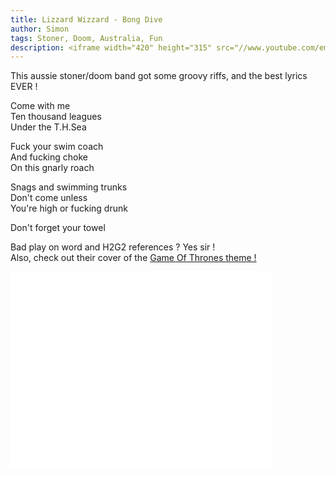 ```yaml
---
title: Lizzard Wizzard - Bong Dive
author: Simon
tags: Stoner, Doom, Australia, Fun
description: <iframe width="420" height="315" src="//www.youtube.com/embed/-LS8NsuB-pc" frameborder="0" allowfullscreen></iframe>
---
```


This aussie stoner/doom band got some groovy riffs, and the best lyrics EVER !  

Come with me  
Ten thousand leagues   
Under the T.H.Sea   

Fuck your swim coach   
And fucking choke   
On this gnarly roach   

Snags and swimming trunks   
Don't come unless   
You're high or fucking drunk   

Don't forget your towel

Bad play on word and H2G2 references ? Yes sir !  
Also, check out their cover of the [Game Of Thrones theme !](http://lizzardwizzard.bandcamp.com/track/game-of-cones)

<iframe width="420" height="315" src="//www.youtube.com/embed/-LS8NsuB-pc" frameborder="0" allowfullscreen></iframe>
